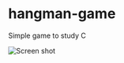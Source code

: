 # hangman-game
Simple game to study C

![Screen shot](https://github.com/douglasdoro/hangman-game/blob/master/print.png?raw=true)

